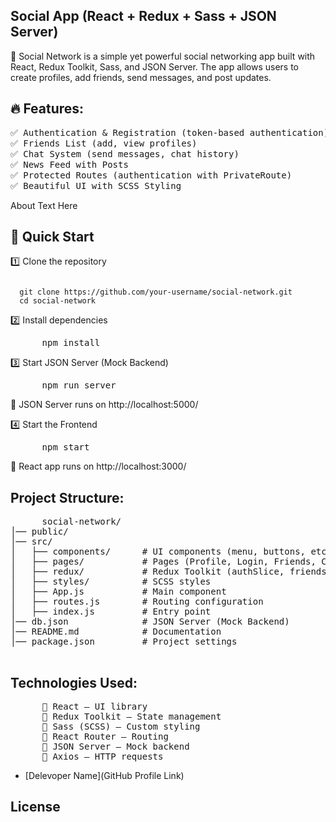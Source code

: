 
## Social App (React + Redux + Sass + JSON Server)


<p>
      🚀 Social Network is a simple yet powerful social networking app built with React, Redux Toolkit, Sass, and JSON Server. The app allows users to create profiles, add friends, send messages, and post updates.
</p>


## 🔥 Features:
<pre>
✅ Authentication & Registration (token-based authentication)
✅ Friends List (add, view profiles)
✅ Chat System (send messages, chat history)
✅ News Feed with Posts
✅ Protected Routes (authentication with PrivateRoute)
✅ Beautiful UI with SCSS Styling
</pre>
About Text Here

## 🚀 Quick Start

1️⃣ Clone the repository
<pre></pre>
      git clone https://github.com/your-username/social-network.git
      cd social-network
</pre>
2️⃣ Install dependencies
<pre>
      npm install
</pre>
3️⃣ Start JSON Server (Mock Backend)
<pre>
      npm run server
</pre>
📌 JSON Server runs on http://localhost:5000/

4️⃣ Start the Frontend
<pre>
      npm start      
</pre>
📌 React app runs on http://localhost:3000/

## Project Structure:

<pre>
      social-network/
│── public/
│── src/
│   ├── components/      # UI components (menu, buttons, etc.)
│   ├── pages/           # Pages (Profile, Login, Friends, Chat, etc.)
│   ├── redux/           # Redux Toolkit (authSlice, friendsSlice, postsSlice)
│   ├── styles/          # SCSS styles
│   ├── App.js           # Main component
│   ├── routes.js        # Routing configuration
│   ├── index.js         # Entry point
│── db.json              # JSON Server (Mock Backend)
│── README.md            # Documentation
│── package.json         # Project settings

</pre>


## Technologies Used:
<pre>
      🔹 React — UI library
      🔹 Redux Toolkit — State management
      🔹 Sass (SCSS) — Custom styling
      🔹 React Router — Routing
      🔹 JSON Server — Mock backend
      🔹 Axios — HTTP requests
</pre>

- [Delevoper Name](GitHub Profile Link)

## License
